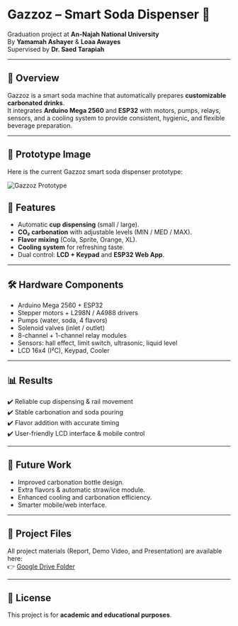 # Gazzoz – Smart Soda Dispenser 🥤

Graduation project at **An-Najah National University**  
By **Yamamah Ashayer** & **Loaa Awayes**  
Supervised by **Dr. Saed Tarapiah**

---

## 📌 Overview
Gazzoz is a smart soda machine that automatically prepares **customizable carbonated drinks**.  
It integrates **Arduino Mega 2560** and **ESP32** with motors, pumps, relays, sensors, and a cooling system to provide consistent, hygienic, and flexible beverage preparation.

---
## 📸 Prototype Image

Here is the current Gazzoz smart soda dispenser prototype:

![Gazzoz Prototype](https://github.com/user-attachments/assets/aab9ba85-c844-4c10-9089-be3121ac0968)


## 🚀 Features
- Automatic **cup dispensing** (small / large).  
- **CO₂ carbonation** with adjustable levels (MIN / MED / MAX).  
- **Flavor mixing** (Cola, Sprite, Orange, XL).  
- **Cooling system** for refreshing taste.  
- Dual control: **LCD + Keypad** and **ESP32 Web App**.  

---

## 🛠️ Hardware Components
- Arduino Mega 2560 + ESP32  
- Stepper motors + L298N / A4988 drivers  
- Pumps (water, soda, 4 flavors)  
- Solenoid valves (inlet / outlet)  
- 8-channel + 1-channel relay modules  
- Sensors: hall effect, limit switch, ultrasonic, liquid level  
- LCD 16x4 (I²C), Keypad, Cooler  

---

## 📊 Results
✔️ Reliable cup dispensing & rail movement  
✔️ Stable carbonation and soda pouring  
✔️ Flavor addition with accurate timing  
✔️ User-friendly LCD interface & mobile control  

---

## 🔮 Future Work
- Improved carbonation bottle design.  
- Extra flavors & automatic straw/ice module.  
- Enhanced cooling and carbonation efficiency.  
- Smarter mobile/web interface.  

---

## 📂 Project Files
All project materials (Report, Demo Video, and Presentation) are available here:  
👉 [Google Drive Folder](https://drive.google.com/drive/folders/1hB5dEUSq9HKPheR5MN-4GyT6_rRwIcaO)

---

## 📜 License
This project is for **academic and educational purposes**.

